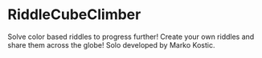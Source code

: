 # RiddleCubeClimber
Solve color based riddles to progress further! Create your own riddles and share them across the globe! Solo developed by Marko Kostic.

